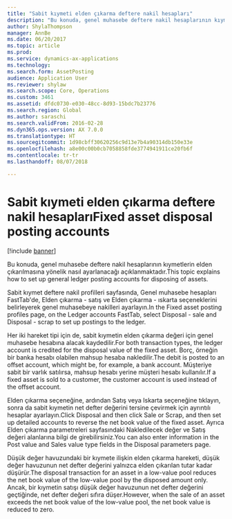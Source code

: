 ```yaml
---
title: "Sabit kıymeti elden çıkarma deftere nakil hesapları"
description: "Bu konuda, genel muhasebe deftere nakil hesaplarının kıymetlerin elden çıkarılmasına yönelik nasıl ayarlanacağı açıklanmaktadır."
author: ShylaThompson
manager: AnnBe
ms.date: 06/20/2017
ms.topic: article
ms.prod: 
ms.service: dynamics-ax-applications
ms.technology: 
ms.search.form: AssetPosting
audience: Application User
ms.reviewer: shylaw
ms.search.scope: Core, Operations
ms.custom: 3461
ms.assetid: dfdc0730-e030-48cc-8d93-15bdc7b23776
ms.search.region: Global
ms.author: saraschi
ms.search.validFrom: 2016-02-28
ms.dyn365.ops.version: AX 7.0.0
ms.translationtype: HT
ms.sourcegitcommit: 1d98cbff30620256c9d13e7b4a90314db150e33e
ms.openlocfilehash: a8e00c00b0cb7058858fde3774941911ce20fb6f
ms.contentlocale: tr-tr
ms.lasthandoff: 08/07/2018

---
```


# <a name="fixed-asset-disposal-posting-accounts"></a><span data-ttu-id="7a01d-103">Sabit kıymeti elden çıkarma deftere nakil hesapları</span><span class="sxs-lookup"><span data-stu-id="7a01d-103">Fixed asset disposal posting accounts</span></span>

[!include [banner](../includes/banner.md)]

<span data-ttu-id="7a01d-104">Bu konuda, genel muhasebe deftere nakil hesaplarının kıymetlerin elden çıkarılmasına yönelik nasıl ayarlanacağı açıklanmaktadır.</span><span class="sxs-lookup"><span data-stu-id="7a01d-104">This topic explains how to set up general ledger posting accounts for disposing of assets.</span></span>

<span data-ttu-id="7a01d-105">Sabit kıymet deftere nakil profilleri sayfasında, Genel muhasebe hesapları FastTab'de, Elden çıkarma - satış ve Elden çıkarma - ıskarta seçeneklerini belirleyerek genel muhasebeye nakilleri ayarlayın.</span><span class="sxs-lookup"><span data-stu-id="7a01d-105">In the Fixed asset posting profiles page, on the Ledger accounts FastTab, select Disposal - sale and Disposal - scrap to set up postings to the ledger.</span></span>

<span data-ttu-id="7a01d-106">Her iki hareket tipi için de, sabit kıymetin elden çıkarma değeri için genel muhasebe hesabına alacak kaydedilir.</span><span class="sxs-lookup"><span data-stu-id="7a01d-106">For both transaction types, the ledger account is credited for the disposal value of the fixed asset.</span></span> <span data-ttu-id="7a01d-107">Borç, örneğin bir banka hesabı olabilen mahsup hesaba nakledilir.</span><span class="sxs-lookup"><span data-stu-id="7a01d-107">The debit is posted to an offset account, which might be, for example, a bank account.</span></span> <span data-ttu-id="7a01d-108">Müşteriye sabit bir varlık satılırsa, mahsup hesabı yerine müşteri hesabı kullanılır.</span><span class="sxs-lookup"><span data-stu-id="7a01d-108">If a fixed asset is sold to a customer, the customer account is used instead of the offset account.</span></span>

<span data-ttu-id="7a01d-109">Elden çıkarma seçeneğine, ardından Satış veya Iskarta seçeneğine tıklayın, sonra da sabit kıymetin net defter değerini tersine çevirmek için ayrıntılı hesaplar ayarlayın.</span><span class="sxs-lookup"><span data-stu-id="7a01d-109">Click Disposal and then click Sale or Scrap, and then set up detailed accounts to reverse the net book value of the fixed asset.</span></span> <span data-ttu-id="7a01d-110">Ayrıca Elden çıkarma parametreleri sayfasındaki Nakledilecek değer ve Satış değeri alanlarına bilgi de girebilirsiniz.</span><span class="sxs-lookup"><span data-stu-id="7a01d-110">You can also enter information in the Post value and Sales value type fields in the Disposal parameters page.</span></span> 

<span data-ttu-id="7a01d-111">Düşük değer havuzundaki bir kıymete ilişkin elden çıkarma hareketi, düşük değer havuzunun net defter değerini yalnızca elden çıkarılan tutar kadar düşürür.</span><span class="sxs-lookup"><span data-stu-id="7a01d-111">The disposal transaction for an asset in a low-value pool reduces the net book value of the low-value pool by the disposed amount only.</span></span> <span data-ttu-id="7a01d-112">Ancak, bir kıymetin satışı düşük değer havuzunun net defter değerini geçtiğinde, net defter değeri sıfıra düşer.</span><span class="sxs-lookup"><span data-stu-id="7a01d-112">However, when the sale of an asset exceeds the net book value of the low-value pool, the net book value is reduced to zero.</span></span>






